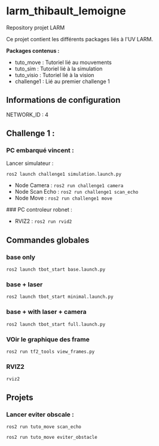 # larm_thibault_lemoigne
Repository projet LARM

Ce projet contient les différents packages liés à l'UV LARM.

**Packages contenus :**
- tuto_move : Tutoriel lié au mouvements
- tuto_sim : Tutoriel lié à la simulation
- tuto_visio : Tutoriel lié à la vision
- challenge1 : Lié au premier challenge 1

## Informations de configuration

NETWORK_ID : 4

## Challenge 1 :

### PC embarqué vincent :

Lancer simulateur :
```
ros2 launch challenge1 simulation.launch.py
```

- Node Camera : ```ros2 run challenge1 camera```
- Node Scan Echo : ```ros2 run challenge1 scan_echo```
- Node Move : ```ros2 run challenge1 move```

### PC controleur robnet :

- RVIZ2 : ```ros2 run rvid2```

## Commandes globales

### base only
```ros2 launch tbot_start base.launch.py```

### base + laser
```ros2 launch tbot_start minimal.launch.py```

### base + with laser + camera
```ros2 launch tbot_start full.launch.py```


### VOir le graphique des frame
```
ros2 run tf2_tools view_frames.py
```

### RVIZ2

```
rviz2
```

## Projets

### Lancer eviter obscale :
```
ros2 run tuto_move scan_echo
```
```
ros2 run tuto_move eviter_obstacle
```